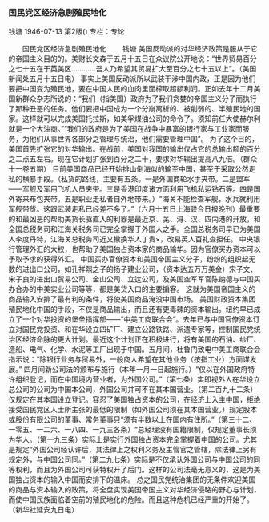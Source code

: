 ### 国民党区经济急剧殖民地化
钱塘
1946-07-13
第2版()
专栏：专论

　　国民党区经济急剧殖民地化
　　钱塘
    美国反动派的对华经济政策是服从于它的帝国主义目的的。美财长文森于五月十五日在众议院公开地说：“世界贸易百分之七十五在于英美区…………吾人乃希望其贸易扩大至百分之七十五以上”。（美国新闻处五月十五日电）
    事实上美国反动派所以武装干涉中国内政，正是因为他们要把中国变为殖民地，要在中国人民的血肉里面榨取超额利润。正如去年十二月美国新群众杂志所说的：“我们（指美国）政府为了我们贪婪的帝国主义分子而执行了那种丑恶的任务。他们要把中国成为一个分崩离析的、被削弱的、半殖民地的国家。这样就可以完成美国托拉斯，如美孚煤油公司的命令了。须知前任大使赫尔利就是一个大油商。”“我们的政府是为了美国在战争中暴富的银行家与工业家而服务，为他们从事世界各部分之管理与统治，他们需要管理中国”。
    为了这个目的，美国首先扩张它的对华输出。在战前，美国对我国的输出仅占它的总输出额的百分之二点五左右。现在它计划扩张到百分之二十，要求对华输出提高八九倍。（群众十一卷五期）
    目前美国商品已经开始排山倒海似的输至中国，甚至于采取公然走私的横暴手段。（私货的路线，主要有五条。一是外国商轮水手夹带。二是盟军——军舰及军用飞机人员夹带。三是香港印度诸方面利用飞机私运钻石等。四是国外寄来布包夹带。五是职业走私者自外地带来。）“海关不能检查军舰，水兵就利用军舰带货。这跟武装走私已经差不多了。”（六月十五日上海联合日报晚刊）最重要的和最凶恶的帮助美货长驱直入的利器是最近京、芜、浔、汉、四内港的开放，和全国总税务司和江海关税务司已完全掌握于外国人之手。全国总税务司早已为美国人李度丹特，江海关总税务司近又撤换华人丁贵×，改易英人百礼查担任。
    中央银行管理外汇的大权，也帮助了美国独占资本家的商品输华。因为官僚买办资本可以予取予求的获得外汇。
    中国买办官僚资本和美国帝国主义分子，纷纷的组织起无数的进出口公司，如孔祥熙之子的扬子建业公司，（资本达五万万美金）宋子文、宋子良的进出口贸易公司、金山公司、立达公司，及美国空军军官陈纳德与中国买办合办的中美实业公司等等，都是美货入口的主要掮客。
    这就为美国帝国主义的商品输入安排了最有利的条件，将使美国商品淹没中国市场。
    美国财政资本集团殖民地化中国的手段，不仅是商品输出，而且还有更毒辣的资本输出。纽约早已成立了一个对华投资的堡垒指挥部——“中美工商联合会”。去年已与中国官僚资本订立对国民党投资、和在华设立四矿厂、建立公路铁路、派遣专家等，控制国民党统治区经济命脉的更大计划。最近这个计划正在积极进行，将有美国的石油、纱厂、造船、电气、化学、水泥等工厂出现于中国。五月间，杜鲁门致电中美工商联合会指示说：“除银行业务与贸易外，一般商人希望在其他业务（按指工业）方面谋发展。”
    四月间新公司法的颁布与施行（本年一月一日起施行。）“仅以在外国政府特许组织登记，而在中国境内营业者，为外国公司。”（第七条）实即视外人在华设立总公司的公司为中国本公司，外国公司并可不在其本国营业。（第二百九十二条）仅规定在其本国设立登记。容忍了美国独占资本的公司，在经济上入主中国，拒绝接受国民党区人士所主张的最低的限制（如外国公司须在其本国营业。）规定股本或股份有限公司的董事、常务董事只“须有半数以上在国内有住所。”（第三十二、一零五、一二六、一八四、一九三各条）“总经理没有国籍限制，仅规定董事长须为华人。（第一九三条）实际上是实行外国独占资本完全掌握着中国的公司。尤其是规定“外国公司经认许后，其法律上之权利义务及主管官之管辖，除法律上另有规定外，与中国公司同。”（第二九七条）实际是不仅承认外国公司与中国公司的同等权利，而且为外国公司可获特权开了后门。这样的公司法毫无意义的，这是为美国独占资本的输入中国而安排下的温床。
    总之国民党统治集团的无条件欢迎美国的商品与资本输入的政策，将全盘实现美国帝国主义对华经济侵略的野心与计划，而使中国民族面临着空前的殖民地化的危险。而且这种危机已经严重的开始了。（新华社延安九日电）
